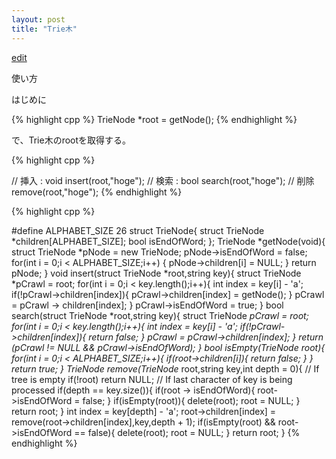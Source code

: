 ```yaml
---
layout: post
title: "Trie木"
---
```


[edit](https://github.com/harufujimoto/harufujimoto.github.io/edit/master/_posts/string/2020-09-04-trie.md)

使い方

はじめに

{% highlight cpp %}
TrieNode *root = getNode();
{% endhighlight %}

で、Trie木のrootを取得する。

{% highlight cpp %}

// 挿入 : void
insert(root,"hoge");
// 検索 : bool
search(root,"hoge");
// 削除
remove(root,"hoge");
{% endhighlight %}

{% highlight cpp %}

#define ALPHABET_SIZE 26
struct TrieNode{
    struct TrieNode *children[ALPHABET_SIZE];
    bool isEndOfWord;
};
TrieNode *getNode(void){
  struct TrieNode *pNode = new TrieNode;
  pNode->isEndOfWord = false;
  for(int i = 0;i < ALPHABET_SIZE;i++) {
    pNode->children[i] = NULL;
  }
  return pNode;
}
void insert(struct TrieNode *root,string key){
  struct TrieNode *pCrawl = root;
  for(int i = 0;i < key.length();i++){
    int index = key[i] - 'a';
    if(!pCrawl->children[index]){
      pCrawl->children[index] = getNode();
    }
    pCrawl = pCrawl -> children[index];
  }
  pCrawl->isEndOfWord = true;
}
bool search(struct TrieNode *root,string key){
  struct TrieNode *pCrawl = root;
  for(int i = 0;i < key.length();i++){
    int index = key[i] - 'a';
    if(!pCrawl->children[index]){
      return false;
    }
    pCrawl = pCrawl->children[index];
  }
  return (pCrawl != NULL && pCrawl->isEndOfWord);
}
bool isEmpty(TrieNode *root){
  for(int i = 0;i < ALPHABET_SIZE;i++){
    if(root->children[i]){
      return false;
    }
  }
  return true;
}
TrieNode* remove(TrieNode* root,string key,int depth = 0){
  // If tree is empty
  if(!root) return NULL;
  // If last character of key is being processed
  if(depth == key.size()){
    if(root -> isEndOfWord){
      root->isEndOfWord = false;
    }
    if(isEmpty(root)){
      delete(root);
      root = NULL;
    }
    return root;
  }
  int index = key[depth] - 'a';
  root->children[index] = remove(root->children[index],key,depth + 1);
  if(isEmpty(root) && root->isEndOfWord == false){
    delete(root);
    root = NULL;
  }
  return root;
}
{% endhighlight %}
